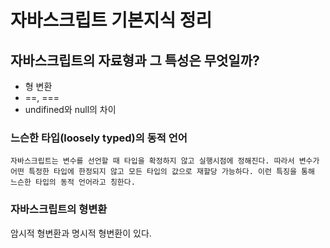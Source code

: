 # 자바스크립트 기본지식 정리


## 자바스크립트의 자료형과 그 특성은 무엇일까?
  
  + 형 변환
  + ==, ===
  + undifined와 null의 차이
  
### 느슨한 타입(loosely typed)의 동적 언어

    자바스크립트는 변수를 선언할 때 타입을 확정하지 않고 실행시점에 정해진다. 따라서 변수가 어떤 특정한 타입에 한정되지 않고 모든 타입의 값으로 재할당 가능하다. 이런 특징을 통해 느슨한 타입의 동적 언어라고 칭한다.

### 자바스크립트의 형변환

  암시적 형변환과 명시적 형변환이 있다. 
